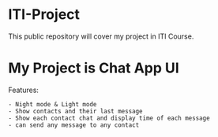 # ITI-Project

This public repository will cover my project in ITI Course.

# My Project is Chat App UI

Features:

    - Night mode & Light mode
    - Show contacts and their last message
    - Show each contact chat and display time of each message
    - can send any message to any contact
